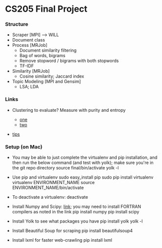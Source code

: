 # CS205 Final Project

### Structure
- Scraper [MPI] --> WILL
- Document class
- Process [MRJob]
    * Document similarity filtering
    * Bag of words, bigrams
    * Remove stopword / bigrams with both stopwords
    * TF-IDF
- Similarity [MRJob]
    * Cosine similarity; Jaccard index
- Topic Modeling [MPI and Gensim]
    * LSA; LDA

### Links
- Clustering to evaluate? Measure with purity and entropy
    * [one](http://ieeexplore.ieee.org/stamp/stamp.jsp?tp=&arnumber=5571521)
    * [two](http://favi.com.vn/wp-content/uploads/2012/05/pg049_Similarity_Measures_for_Text_Document_Clustering.pdf)

- [tips](http://stackoverflow.com/questions/2380394/simple-implementation-of-n-gram-tf-idf-and-cosine-similarity-in-python?rq=1)

### Setup (on Mac)
- You may be able to just complete the virtualenv and pip installation, and then run the below command (and test with yolk); make sure you're in the git repo directory
    source final/bin/activate
    yolk -l
- Use pip and virtualenv
    sudo easy_install pip
    sudo pip install virtualenv
    virtualenv ENVIRONMENT_NAME
    source ENVIRONMENT_NAME/bin/activate
- To deactivate a virtualenv:
    deactivate

- Install Numpy and Scipy: [link](http://www.scipy.org/Installing_SciPy/Mac_OS_X); you may need to install FORTRAN compilers as noted in the link
    pip install numpy
    pip install scipy
- Install Yolk to see what packages you have
    pip install yolk
    yolk -l
- Install Beautiful Soup for scraping
    pip install beautifulsoup4
- Install lxml for faster web-crawling
    pip install lxml
